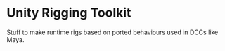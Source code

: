 # Unity Rigging Toolkit

Stuff to make runtime rigs based on ported behaviours used in DCCs like Maya.
